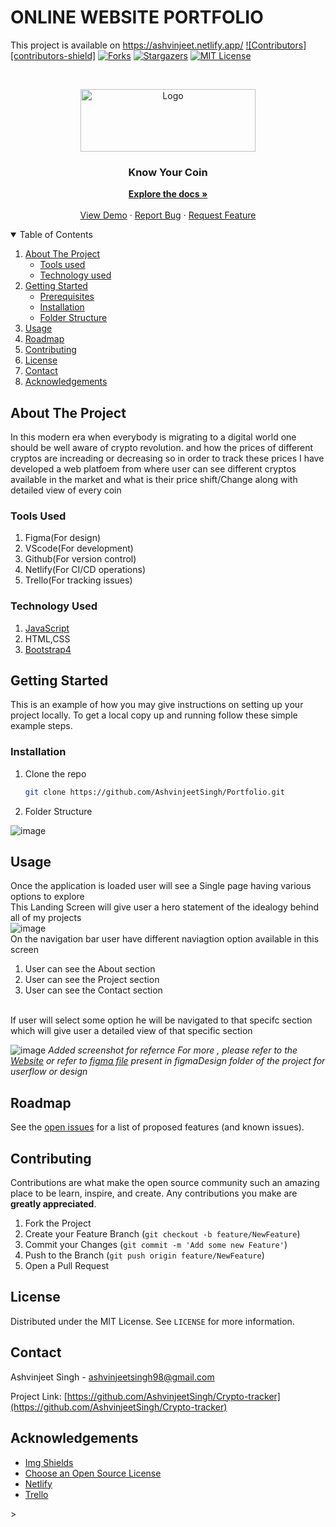 # ONLINE WEBSITE PORTFOLIO
This project is available on https://ashvinjeet.netlify.app/
[![Contributors][contributors-shield]][contributors-url]
[![Forks][forks-shield]][forks-url]
[![Stargazers][stars-shield]][stars-url]
[![MIT License][license-shield]][license-url]

<!-- PROJECT LOGO -->
<br />
<p align="center">
  <a href="https://github.com/AshvinjeetSingh/Crypto-tracker">
    <img src="/src/Images/Logo.png" alt="Logo" width="280" height="100" >
  </a>

  <h3 align="center">Know Your Coin</h3>

  <p align="center">
    <a href="https://github.com/AshvinjeetSingh/Portfolio/"><strong>Explore the docs »</strong></a>
    <br />
    <br />
    <a href="https://ashvinjeet.netlify.app/">View Demo</a>
    ·
    <a href="https://github.com/AshvinjeetSingh/Portfolio/issues">Report Bug</a>
    ·
    <a href="https://github.com/AshvinjeetSingh/Portfolio/issues">Request Feature</a>
  </p>
</p>

<!-- TABLE OF CONTENTS -->
<details open="open">
  <summary>Table of Contents</summary>
  <ol>
    <li>
      <a href="#about-the-project">About The Project</a>
      <ul>
        <li><a href="#Tools-used">Tools used</a></li>
        <li><a href="#Technology-used">Technology used</a></li>
      </ul>
    </li>
    <li>
      <a href="#getting-started">Getting Started</a>
      <ul>
        <li><a href="#prerequisites">Prerequisites</a></li>
        <li><a href="#installation">Installation</a></li>
        <li><a href="#folder-structure">Folder Structure</a></li>
      </ul>
    </li>
    <li><a href="#usage">Usage</a></li>
    <li><a href="#roadmap">Roadmap</a></li>
    <li><a href="#contributing">Contributing</a></li>
    <li><a href="#license">License</a></li>
    <li><a href="#contact">Contact</a></li>
    <li><a href="#acknowledgements">Acknowledgements</a></li>
  </ol>
</details>



<!-- ABOUT THE PROJECT -->
## About The Project
In this modern era when everybody is migrating to a digital world one should be well aware of crypto revolution. and how the prices of different cryptos are increading or decreasing so in order to track these prices I have developed a web platfoem from where user can see different cryptos available in the market and what is their price shift/Change along with detailed view of every coin


### Tools Used

1. Figma(For design)
2. VScode(For development)
3. Github(For version control)
4. Netlify(For CI/CD operations)
5. Trello(For tracking issues)

### Technology Used
1. [JavaScript](https://developer.mozilla.org/en-US/docs/Web/JavaScript)
2. HTML,CSS
3. [Bootstrap4](https://getbootstrap.com/docs/4.0/getting-started/introduction/)


## Getting Started

This is an example of how you may give instructions on setting up your project locally.
To get a local copy up and running follow these simple example steps.


### Installation

1. Clone the repo
   ```sh
   git clone https://github.com/AshvinjeetSingh/Portfolio.git
   ```

2. Folder Structure

  ![image](https://user-images.githubusercontent.com/51511908/126912128-a631ddbe-d0e9-4612-984c-dc775dadb34a.png)

## Usage
Once the application is loaded user will see a Single page having various options to explore <br/>
This Landing Screen will give user a hero statement of the idealogy behind all of my projects<br/>
![image](https://user-images.githubusercontent.com/51511908/126913225-88203235-ac26-46fe-b323-76d03eb799ff.png)<br/>
On the navigation bar user have different naviagtion option available in this screen<br/>
1. User can see the About section
2. User can see the Project section
3. User can see the Contact section
<br/>
If user will select some option he will be navigated to that specifc section which will give user a detailed view of that specific section 


![image](https://user-images.githubusercontent.com/51511908/126913446-54b29e48-4af5-477a-a4cd-ead51313fd46.png)
_Added screenshot for refernce_
_For more , please refer to the [Website](https://ashvinjeet.netlify.app/) or refer to [figma file](https://github.com/AshvinjeetSingh/Crypto-tracker/blob/master/figmaDesign/KnowYourCoin_Design.fig) present in figmaDesign folder of the project for userflow or design_



<!-- ROADMAP -->
## Roadmap

See the [open issues](https://github.com/AshvinjeetSingh/Portfolio/issues) for a list of proposed features (and known issues).

<!-- CONTRIBUTING -->
## Contributing

Contributions are what make the open source community such an amazing place to be learn, inspire, and create. Any contributions you make are **greatly appreciated**.

1. Fork the Project
2. Create your Feature Branch (`git checkout -b feature/NewFeature`)
3. Commit your Changes (`git commit -m 'Add some new Feature'`)
4. Push to the Branch (`git push origin feature/NewFeature`)
5. Open a Pull Request


<!-- LICENSE -->
## License

Distributed under the MIT License. See `LICENSE` for more information.


<!-- CONTACT -->
## Contact

Ashvinjeet Singh - ashvinjeetsingh98@gmail.com

Project Link: [https://github.com/AshvinjeetSingh/Crypto-tracker](https://github.com/AshvinjeetSingh/Crypto-tracker)

<!-- ACKNOWLEDGEMENTS -->
## Acknowledgements
* [Img Shields](https://shields.io)
* [Choose an Open Source License](https://choosealicense.com)
* [Netlify](https://www.netlify.com/)
* [Trello](https://trello.com/)



<!-- MARKDOWN LINKS & IMAGES -->>

[contributors-url]: https://github.com/AshvinjeetSingh/Portfolio/graphs/contributors
[forks-shield]: https://github.com/AshvinjeetSingh/Portfolio/Crypto-tracker
[forks-url]: https://github.com/AshvinjeetSingh/Portfolio/network/members
[stars-shield]: https://github.com/AshvinjeetSingh/Portfolio/Crypto-tracker
[stars-url]:https://github.com/AshvinjeetSingh/Portfolio/stargazers
[issues-url]: https://github.com/AshvinjeetSingh/Portfolio/issues
[license-shield]: https://img.shields.io/github/license/othneildrew/Best-README-Template.svg?style=for-the-badge
[license-url]: https://github.com/AshvinjeetSingh/Portfolio/blob/master/LICENSE.txt
[linkedin-url]: https://www.linkedin.com/in/ashvinjeet-singh-7323b9179/
[product-screenshot]: images/productscreenshot.png

